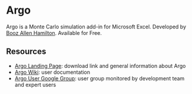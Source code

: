 # Argo
Argo is a Monte Carlo simulation add-in for Microsoft Excel. Developed by [Booz Allen Hamilton](http://www.boozallen.com/). Available for Free.

## Resources

- [Argo Landing Page](https://boozallen.github.io/argo): download link and general information about Argo
- [Argo Wiki](https://github.com/boozallen/argo/wiki): user documentation
- [Argo User Google Group](https://groups.google.com/forum/#!forum/argo-users): user group monitored by development team and expert users
